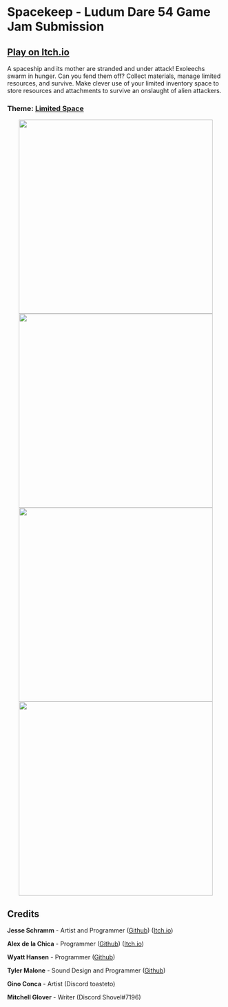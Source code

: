 # Spacekeep - Ludum Dare 54 Game Jam Submission

## [Play on Itch.io](https://alex-d05.itch.io/spacekeep)

A spaceship and its mother are stranded and under attack! Exoleechs swarm in hunger. Can you fend them off? Collect materials, manage limited resources, and survive. Make clever use of your limited inventory space to store resources and attachments to survive an onslaught of alien attackers.

### Theme: [Limited Space](https://ldjam.com/events/ludum-dare/54/)

<div align="center">

<img src="https://github.com/Kickblip/LDJAM-54/assets/54160850/2515d678-3ebe-4596-aa47-a11b07bf2a8a" width="450" height="auto" />

<img src="https://github.com/Kickblip/LDJAM-54/assets/54160850/12ee34dd-82b1-40b5-8fa1-991c90bce897" width="450" height="auto" />

<img src="https://github.com/Kickblip/LDJAM-54/assets/54160850/30e9f4f4-a834-47fb-863e-f2855e02ee80" width="450" height="auto" />

<img src="https://github.com/Kickblip/LDJAM-54/assets/54160850/4c1d6a96-fbf7-406d-ad60-3b79694ece63" width="450" height="auto" />

</div>

## Credits

**Jesse Schramm** - Artist and Programmer ([Github](https://github.com/chip003)) ([Itch.io](https://big-boy-games.itch.io/))

**Alex de la Chica** - Programmer ([Github](https://github.com/Alexdlc5)) ([Itch.io](https://alex-d05.itch.io/))

**Wyatt Hansen** - Programmer ([Github](https://github.com/Kickblip))

**Tyler Malone** - Sound Design and Programmer ([Github](https://github.com/19tylermalone94))

**Gino Conca** - Artist (Discord toasteto)

**Mitchell Glover** - Writer (Discord Shovel#7196)


